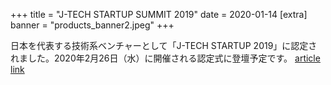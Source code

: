 +++
title = "J-TECH STARTUP SUMMIT 2019"
date = 2020-01-14
[extra]
banner = "products_banner2.jpeg"
+++

日本を代表する技術系ベンチャーとして「J-TECH STARTUP 2019」に認定されました。2020年2月26日（水）に開催される認定式に登壇予定です。
[article link](https://www.tepweb.jp/event/j-techstartup2019/)  


